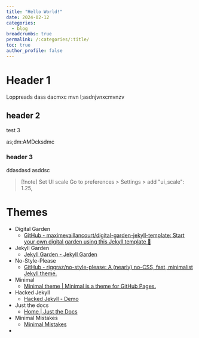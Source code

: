 ```yaml
---
title: "Hello World!"
date: 2024-02-12
categories:
  - blog
breadcrumbs: true
permalink: /:categories/:title/
toc: true
author_profile: false
---
```


# Header 1
Loppreads dass dacmxc mvn l;asdnjvnxcmvnzv


## header 2
test 3

as;dm:AMDcksdmc

### header 3

ddasdasd asddsc

> [!note] Set UI scale
> Go to preferences > Settings > add
> "ui_scale": 1.25,


# Themes
- Digital Garden
  - [GitHub - maximevaillancourt/digital-garden-jekyll-template: Start your own digital garden using this Jekyll template 🌱](https://github.com/maximevaillancourt/digital-garden-jekyll-template?tab=readme-ov-file)
- Jekyll Garden
  - [Jekyll Garden - Jekyll Garden](https://jekyll-garden.github.io/)
- No-Style-Please
  - [GitHub - riggraz/no-style-please: A (nearly) no-CSS, fast, minimalist Jekyll theme.](https://github.com/riggraz/no-style-please?tab=readme-ov-file)
- Minimal
  - [Minimal theme | Minimal is a theme for GitHub Pages.](https://pages-themes.github.io/minimal/)
- Hacked Jekyll
  - [Hacked Jekyll - Demo](https://jamstackthemes.dev/demo/theme/jekyll-hacked/)
- Just the docs
  - [Home | Just the Docs](https://just-the-docs.com/#getting-started)
- Minimal Mistakes
  - [Minimal Mistakes](https://mmistakes.github.io/minimal-mistakes/)
- 


